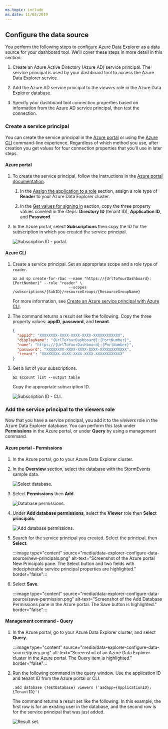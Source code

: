 ```yaml
---
ms.topic: include
ms.date: 11/03/2019
---
```


## Configure the data source

You perform the following steps to configure Azure Data Explorer as a data source for your dashboard tool. We'll cover these steps in more detail in this section:

1. Create an Azure Active Directory (Azure AD) service principal. The service principal is used by your dashboard tool to access the Azure Data Explorer service.

1. Add the Azure AD service principal to the *viewers* role in the Azure Data Explorer database.

1. Specify your dashboard tool connection properties based on information from the Azure AD service principal, then test the connection.

### Create a service principal

You can create the service principal in the [Azure portal](#azure-portal) or using the [Azure CLI](#azure-cli) command-line experience. Regardless of which method you use, after creation you get values for four connection properties that you'll use in later steps.

#### Azure portal

1. To create the service principal, follow the instructions in the [Azure portal documentation](/azure/active-directory/develop/howto-create-service-principal-portal).

    1. In the [Assign the application to a role](/azure/active-directory/develop/howto-create-service-principal-portal#assign-a-role-to-the-application) section, assign a role type of **Reader** to your Azure Data Explorer cluster.

    1. In the [Get values for signing in](/azure/active-directory/develop/howto-create-service-principal-portal#get-values-for-signing-in) section, copy the three property values covered in the steps: **Directory ID** (tenant ID), **Application ID**, and **Password**.

1. In the Azure portal, select **Subscriptions** then copy the ID for the subscription in which you created the service principal.

    ![Subscription ID - portal.](media/data-explorer-configure-data-source/subscription-id-portal.png)

#### Azure CLI

1. Create a service principal. Set an appropriate scope and a role type of `reader`.

    ```azurecli
    az ad sp create-for-rbac --name "https://{UrlToYourDashboard}:{PortNumber}" --role "reader" \
                             --scopes /subscriptions/{SubID}/resourceGroups/{ResourceGroupName}
    ```

    For more information, see [Create an Azure service principal with Azure CLI](/cli/azure/create-an-azure-service-principal-azure-cli).

1. The command returns a result set like the following. Copy the three property values: **appID**, **password**, and **tenant**.


    ```json
    {
      "appId": "XXXXXXXX-XXXX-XXXX-XXXX-XXXXXXXXXXXX",
      "displayName": "{UrlToYourDashboard}:{PortNumber}",
      "name": "https://{UrlToYourDashboard}:{PortNumber}",
      "password": "XXXXXXXX-XXXX-XXXX-XXXX-XXXXXXXXXXXX",
      "tenant": "XXXXXXXX-XXXX-XXXX-XXXX-XXXXXXXXXXXX"
    }
    ```

1. Get a list of your subscriptions.

    ```azurecli
    az account list --output table
    ```

    Copy the appropriate subscription ID.

    ![Subscription ID - CLI.](media/data-explorer-configure-data-source/subscription-id-cli.png)

### Add the service principal to the viewers role

Now that you have a service principal, you add it to the *viewers* role in the Azure Data Explorer database. You can perform this task under **Permissions** in the Azure portal, or under **Query** by using a management command.

#### Azure portal - Permissions

1. In the Azure portal, go to your Azure Data Explorer cluster.

1. In the **Overview** section, select the database with the StormEvents sample data.

    ![Select database.](media/data-explorer-configure-data-source/select-database.png)

1. Select **Permissions** then **Add**.

    ![Database permissions.](media/data-explorer-configure-data-source/database-permissions.png)

1. Under **Add database permissions**, select the **Viewer** role then **Select principals**.

    ![Add database permissions.](media/data-explorer-configure-data-source/add-permission.png)

1. Search for the service principal you created. Select the principal, then **Select**.

    :::image type="content" source="media/data-explorer-configure-data-source/new-principals.png" alt-text="Screenshot of the Azure portal New Principals pane. The Select button and two fields with indecipherable service principal properties are highlighted." border="false":::

1. Select **Save**.

    :::image type="content" source="media/data-explorer-configure-data-source/save-permission.png" alt-text="Screenshot of the Add Database Permissions pane in the Azure portal. The Save button is highlighted." border="false":::

#### Management command - Query

1. In the Azure portal, go to your Azure Data Explorer cluster, and select **Query**.

    :::image type="content" source="media/data-explorer-configure-data-source/query.png" alt-text="Screenshot of an Azure Data Explorer cluster in the Azure portal. The Query item is highlighted." border="false":::

1. Run the following command in the query window. Use the application ID and tenant ID from the Azure portal or CLI.

    ```kusto
    .add database {TestDatabase} viewers ('aadapp={ApplicationID};{TenantID}')
    ```

    The command returns a result set like the following. In this example, the first row is for an existing user in the database, and the second row is for the service principal that was just added.

    ![Result set.](media/data-explorer-configure-data-source/result-set.png)
